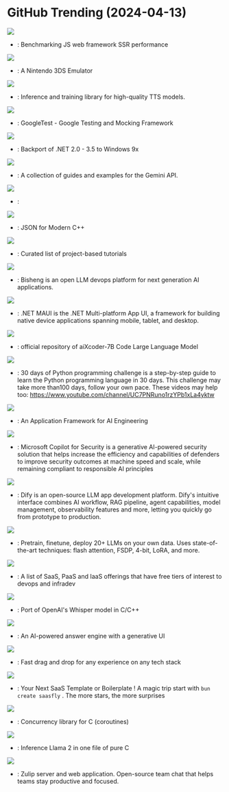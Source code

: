 # GitHub Trending (2024-04-13)

![](https://img.shields.io/badge/TypeScript-New%2036-green?style=flat-square&logo=appveyor)
- [](https://github.comundefined): Benchmarking JS web framework SSR performance

![](https://img.shields.io/badge/C%2B%2B-New%20568-green?style=flat-square&logo=appveyor)
- [](https://github.comundefined): A Nintendo 3DS Emulator

![](https://img.shields.io/badge/Python-New%20196-green?style=flat-square&logo=appveyor)
- [](https://github.comundefined): Inference and training library for high-quality TTS models.

![](https://img.shields.io/badge/C%2B%2B-New%2078-green?style=flat-square&logo=appveyor)
- [](https://github.comundefined): GoogleTest - Google Testing and Mocking Framework

![](https://img.shields.io/badge/NSIS-New%20152-green?style=flat-square&logo=appveyor)
- [](https://github.comundefined): Backport of .NET 2.0 - 3.5 to Windows 9x

![](https://img.shields.io/badge/Jupyter%20Notebook-New%20306-green?style=flat-square&logo=appveyor)
- [](https://github.comundefined): A collection of guides and examples for the Gemini API.

![](https://img.shields.io/badge/TypeScript-New%2066-green?style=flat-square&logo=appveyor)
- [](https://github.comundefined): 

![](https://img.shields.io/badge/C%2B%2B-New%2017-green?style=flat-square&logo=appveyor)
- [](https://github.comundefined): JSON for Modern C++

![](https://img.shields.io/badge/none-New%20342-green?style=flat-square&logo=appveyor)
- [](https://github.comundefined): Curated list of project-based tutorials

![](https://img.shields.io/badge/Python-New%2025-green?style=flat-square&logo=appveyor)
- [](https://github.comundefined): Bisheng is an open LLM devops platform for next generation AI applications.

![](https://img.shields.io/badge/C%23-New%206-green?style=flat-square&logo=appveyor)
- [](https://github.comundefined): .NET MAUI is the .NET Multi-platform App UI, a framework for building native device applications spanning mobile, tablet, and desktop.

![](https://img.shields.io/badge/Python-New%20640-green?style=flat-square&logo=appveyor)
- [](https://github.comundefined): official repository of aiXcoder-7B Code Large Language Model

![](https://img.shields.io/badge/Python-New%2063-green?style=flat-square&logo=appveyor)
- [](https://github.comundefined): 30 days of Python programming challenge is a step-by-step guide to learn the Python programming language in 30 days. This challenge may take more than100 days, follow your own pace. These videos may help too: https://www.youtube.com/channel/UC7PNRuno1rzYPb1xLa4yktw

![](https://img.shields.io/badge/Java-New%2031-green?style=flat-square&logo=appveyor)
- [](https://github.comundefined): An Application Framework for AI Engineering

![](https://img.shields.io/badge/PowerShell-New%2010-green?style=flat-square&logo=appveyor)
- [](https://github.comundefined): Microsoft Copilot for Security is a generative AI-powered security solution that helps increase the efficiency and capabilities of defenders to improve security outcomes at machine speed and scale, while remaining compliant to responsible AI principles

![](https://img.shields.io/badge/TypeScript-New%20284-green?style=flat-square&logo=appveyor)
- [](https://github.comundefined): Dify is an open-source LLM app development platform. Dify's intuitive interface combines AI workflow, RAG pipeline, agent capabilities, model management, observability features and more, letting you quickly go from prototype to production.

![](https://img.shields.io/badge/Python-New%2024-green?style=flat-square&logo=appveyor)
- [](https://github.comundefined): Pretrain, finetune, deploy 20+ LLMs on your own data. Uses state-of-the-art techniques: flash attention, FSDP, 4-bit, LoRA, and more.

![](https://img.shields.io/badge/HTML-New%20112-green?style=flat-square&logo=appveyor)
- [](https://github.comundefined): A list of SaaS, PaaS and IaaS offerings that have free tiers of interest to devops and infradev

![](https://img.shields.io/badge/C-New%2033-green?style=flat-square&logo=appveyor)
- [](https://github.comundefined): Port of OpenAI's Whisper model in C/C++

![](https://img.shields.io/badge/TypeScript-New%20218-green?style=flat-square&logo=appveyor)
- [](https://github.comundefined): An AI-powered answer engine with a generative UI

![](https://img.shields.io/badge/TypeScript-New%20147-green?style=flat-square&logo=appveyor)
- [](https://github.comundefined): Fast drag and drop for any experience on any tech stack

![](https://img.shields.io/badge/TypeScript-New%2030-green?style=flat-square&logo=appveyor)
- [](https://github.comundefined): Your Next SaaS Template or Boilerplate ! A magic trip start with `bun create saasfly` . The more stars, the more surprises

![](https://img.shields.io/badge/C-New%2051-green?style=flat-square&logo=appveyor)
- [](https://github.comundefined): Concurrency library for C (coroutines)

![](https://img.shields.io/badge/C-New%2042-green?style=flat-square&logo=appveyor)
- [](https://github.comundefined): Inference Llama 2 in one file of pure C

![](https://img.shields.io/badge/Python-New%203-green?style=flat-square&logo=appveyor)
- [](https://github.comundefined): Zulip server and web application. Open-source team chat that helps teams stay productive and focused.

